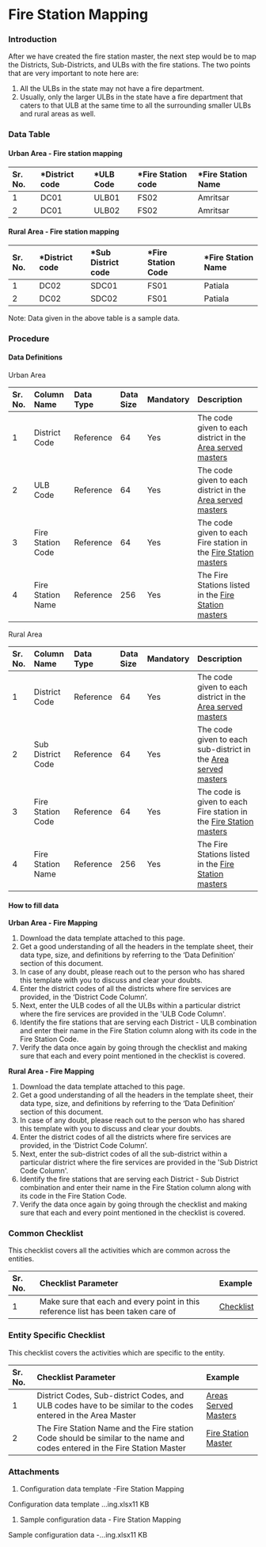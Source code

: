 # Fire Station Mapping

### Introduction <a id="Introduction"></a>

After we have created the fire station master, the next step would be to map the Districts, Sub-Districts, and ULBs with the fire stations. The two points that are very important to note here are:

1. All the ULBs in the state may not have a fire department.
2. Usually, only the larger ULBs in the state have a fire department that caters to that ULB at the same time to all the surrounding smaller ULBs and rural areas as well.

### Data Table <a id="Data-Table"></a>

#### Urban Area - Fire station mapping <a id="Urban-Area---Fire-station-mapping"></a>

| Sr. No. | \*District code | \*ULB Code | \*Fire Station code | \*Fire Station Name |
| :--- | :--- | :--- | :--- | :--- |
| 1 | DC01 | ULB01 | FS02 | Amritsar |
| 2 | DC01 | ULB02 | FS02 | Amritsar |

#### Rural Area - Fire station mapping <a id="Rural-Area---Fire-station-mapping"></a>

| Sr. No. | \*District code | \*Sub District code | \*Fire Station Code | \*Fire Station Name |
| :--- | :--- | :--- | :--- | :--- |
| 1 | DC02 | SDC01 | FS01 | Patiala |
| 2 | DC02 | SDC02 | FS01 | Patiala |

Note: Data given in the above table is a sample data.

### Procedure <a id="Procedure"></a>

#### Data Definitions <a id="Data-Definitions"></a>

Urban Area

| Sr. No. | Column Name | Data Type | Data Size | Mandatory | Description |
| :--- | :--- | :--- | :--- | :--- | :--- |
| 1 | District Code | Reference | 64  | Yes | The code given to each district in the [Area served masters](https://digit-discuss.atlassian.net/wiki/spaces/DO/pages/413696313/Areas+Served+Masters) |
| 2 | ULB Code | Reference | 64  | Yes | The code given to each district in the [Area served masters](https://digit-discuss.atlassian.net/wiki/spaces/DO/pages/413696313/Areas+Served+Masters) |
| 3 | Fire Station Code | Reference | 64  | Yes | The code given to each Fire station in the [Fire Station masters](https://digit-discuss.atlassian.net/wiki/spaces/DO/pages/414089217/Fire+Station+Master) |
| 4 | Fire Station Name | Reference | 256 | Yes | The Fire Stations listed in the [Fire Station masters](https://digit-discuss.atlassian.net/wiki/spaces/DO/pages/414089217/Fire+Station+Master) |

Rural Area

| Sr. No. | Column Name | Data Type | Data Size | Mandatory | Description |
| :--- | :--- | :--- | :--- | :--- | :--- |
| 1 | District Code | Reference |  64 | Yes | The code given to each district in the [Area served masters](https://digit-discuss.atlassian.net/wiki/spaces/DO/pages/413696313/Areas+Served+Masters) |
| 2 | Sub District Code | Reference | 64  | Yes | The code given to each sub-district in the [Area served masters](https://digit-discuss.atlassian.net/wiki/spaces/DO/pages/413696313/Areas+Served+Masters) |
| 3 | Fire Station Code | Reference | 64  | Yes | The code is given to each Fire station in the [Fire Station masters](https://digit-discuss.atlassian.net/wiki/spaces/DO/pages/414089217/Fire+Station+Master) |
| 4 | Fire Station Name | Reference | 256 | Yes | The Fire Stations listed in the [Fire Station masters](https://digit-discuss.atlassian.net/wiki/spaces/DO/pages/414089217/Fire+Station+Master) |

#### How to fill data <a id="How-to-fill-data:"></a>

**Urban Area - Fire Mapping**

1. Download the data template attached to this page.
2. Get a good understanding of all the headers in the template sheet, their data type, size, and definitions by referring to the ‘Data Definition’ section of this document.
3. In case of any doubt, please reach out to the person who has shared this template with you to discuss and clear your doubts.
4. Enter the district codes of all the districts where fire services are provided, in the ‘District Code Column’.
5. Next, enter the ULB codes of all the ULBs within a particular district where the fire services are provided in the 'ULB Code Column'.
6. Identify the fire stations that are serving each District - ULB combination and enter their name in the Fire Station column along with its code in the Fire Station Code.
7. Verify the data once again by going through the checklist and making sure that each and every point mentioned in the checklist is covered.

**Rural Area - Fire Mapping**

1. Download the data template attached to this page.
2. Get a good understanding of all the headers in the template sheet, their data type, size, and definitions by referring to the ‘Data Definition’ section of this document.
3. In case of any doubt, please reach out to the person who has shared this template with you to discuss and clear your doubts.
4. Enter the district codes of all the districts where fire services are provided, in the ‘District Code Column’.
5. Next, enter the sub-district codes of all the sub-district within a particular district where the fire services are provided in the 'Sub District Code Column'.
6. Identify the fire stations that are serving each District - Sub District combination and enter their name in the Fire Station column along with its code in the Fire Station Code.
7. Verify the data once again by going through the checklist and making sure that each and every point mentioned in the checklist is covered.

### Common Checklist <a id="Common-Checklist"></a>

This checklist covers all the activities which are common across the entities.

| Sr. No. | Checklist Parameter | Example |
| :--- | :--- | :--- |
| 1 | Make sure that each and every point in this reference list has been taken care of | [Checklist](https://digit-discuss.atlassian.net/wiki/spaces/DO/pages/502203140/Checklist) |

### Entity Specific Checklist <a id="Entity-Specific-Checklist"></a>

This checklist covers the activities which are specific to the entity.

| Sr. No. | Checklist Parameter | Example |
| :--- | :--- | :--- |
| 1 | District Codes, Sub-district Codes, and ULB codes have to be similar to the codes entered in the Area Master | [Areas Served Masters](https://digit-discuss.atlassian.net/wiki/spaces/DO/pages/413696313/Areas+Served+Masters) |
| 2 | The Fire Station Name and the Fire station Code should be similar to the name and codes entered in the Fire Station Master | [Fire Station Master](https://digit-discuss.atlassian.net/wiki/spaces/DO/pages/414089217/Fire+Station+Master) |

### Attachments <a id="Attachments"></a>

1. Configuration data template -Fire Station Mapping

Configuration data template ...ing.xlsx11 KB

1. Sample configuration data - Fire Station Mapping

Sample configuration data -...ing.xlsx11 KB

